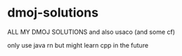 # dmoj-solutions
ALL MY DMOJ SOLUTIONS and also usaco (and some cf)  

only use java rn but might learn cpp in the future
